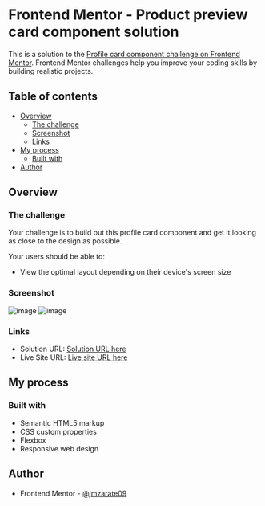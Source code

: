 # Frontend Mentor - Product preview card component solution

This is a solution to the [Profile card component challenge on Frontend Mentor](https://www.frontendmentor.io/challenges/profile-card-component-cfArpWshJ). Frontend Mentor challenges help you improve your coding skills by building realistic projects. 

## Table of contents

- [Overview](#overview)
  - [The challenge](#the-challenge)
  - [Screenshot](#screenshot)
  - [Links](#links)
- [My process](#my-process)
  - [Built with](#built-with)
- [Author](#author)

## Overview

### The challenge

Your challenge is to build out this profile card component and get it looking as close to the design as possible.

Your users should be able to:

- View the optimal layout depending on their device's screen size

### Screenshot

![image]()
![image]()

### Links

- Solution URL: [Solution URL here]()
- Live Site URL: [Live site URL here](https://jmzarate09.github.io/Frontend-mentor/profile-card/)

## My process

### Built with

- Semantic HTML5 markup
- CSS custom properties
- Flexbox
- Responsive web design

## Author
- Frontend Mentor - [@jmzarate09](https://www.frontendmentor.io/profile/0waa)


